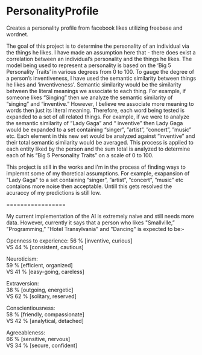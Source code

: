 PersonalityProfile
==================

Creates a personality profile from facebook likes utilizing freebase and wordnet.

The goal of this project is to determine the personality of an individual via the things he likes. I have made an assumption here that - there does exist a correlation between an individual’s personality and the things he likes. The model being used to represent a personality is based on the ‘Big 5 Personality Traits’ in various degrees from 0 to 100.
To gauge the degree of a person’s inventiveness, I have used the semantic similarity between things he likes and ‘inventiveness’. Semantic similarity would be the similarity between the literal meanings we associate to each thing. For example, if someone likes “Singing” then we analyze the semantic similarity of “singing” and “inventive.” However, I believe we associate more meaning to words then just its literal meaning. Therefore, each word being tested is expanded to a set of all related things. For example, if we were to analyze the semantic similarity of “Lady Gaga” and “ inventive” then Lady Gaga would be expanded to a set containing “singer”, ”artist”, ”concert”, ”music” etc. Each element in this new set would be analyzed against “inventive” and their total semantic similarity would be averaged. This process is applied to each entity liked by the person and the sum total is analyzed to determine each of his “Big 5 Personality Traits” on a scale of 0 to 100.




This project is still in the works and i'm in the process of finding ways to implemnt some of my thoretical assumptions. For example, exapansion of "Lady Gaga" to a set containing “singer”, ”artist”, ”concert”, ”music” etc contaions more noise then acceptable. Untill this gets resolved the acuraccy of my predictions is still low.



=================

My current implementation of the AI is extremely naive and still needs more data. However, currently it says that a person who likes "Smallville,” "Programming,” "Hotel Transylvania" and "Dancing" is expected to be:-

Openness to experience: 
56 % [inventive, curious]           
VS    44 % [consistent, cautious]

Neuroticism:                   
59 % [efficient, organized]         
VS    41 % [easy-going, careless]

Extraversion:                   
38 % [outgoing, energetic]        
VS    62 % [solitary, reserved]

Conscientiousness:         
58 % [friendly, compassionate]  
VS   42 % [analytical, detached]

Agreeableness:               
66 % [sensitive, nervous]          
VS    34 % [secure, confident]
                        
                        
                        
                        
